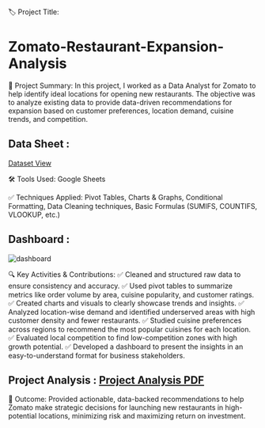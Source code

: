 🏷️ Project Title: 
# Zomato-Restaurant-Expansion-Analysis

📄 Project Summary: 
      In this project, I worked as a Data Analyst for Zomato to help identify ideal locations for opening new restaurants. The objective was to analyze existing data  to provide data-driven recommendations for expansion based on customer preferences, location demand, cuisine trends, and competition.

## Data Sheet : 
<a href= "https://github.com/roopsagnik/Zomato-Restaurant-Expansion-Analysis/blob/main/Final_Zomato_Data_sheet.xlsx"> Dataset View </a>

🛠️ Tools Used: Google Sheets 

✅ Techniques Applied: Pivot Tables, Charts & Graphs, Conditional Formatting, Data Cleaning techniques, Basic Formulas (SUMIFS, COUNTIFS, VLOOKUP, etc.)

## Dashboard :
![dashboard](https://github.com/user-attachments/assets/659d2bc7-04e4-4826-999d-655e4216093c)

🔍 Key Activities & Contributions:
      ✅ Cleaned and structured raw data to ensure consistency and accuracy.
      ✅ Used pivot tables to summarize metrics like order volume by area, cuisine popularity, and customer ratings.
      ✅ Created charts and visuals to clearly showcase trends and insights.
      ✅ Analyzed location-wise demand and identified underserved areas with high customer density and fewer restaurants.
      ✅ Studied cuisine preferences across regions to recommend the most popular cuisines for each location.
      ✅ Evaluated local competition to find low-competition zones with high growth potential.
      ✅ Developed a dashboard to present the insights in an easy-to-understand format for business stakeholders.

## Project Analysis : <a href="https://github.com/roopsagnik/Zomato-Restaurant-Expansion-Analysis/blob/main/Project%20Analysis.pdf"> Project Analysis PDF </a>

🎯 Outcome:
      Provided actionable, data-backed recommendations to help Zomato make strategic decisions for launching new restaurants in high-potential locations, minimizing risk and maximizing return on investment.

